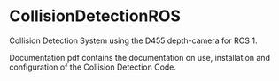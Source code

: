 # CollisionDetectionROS
Collision Detection System using the D455 depth-camera for ROS 1.

Documentation.pdf contains the documentation on use, installation and configuration of the Collision Detection Code.
